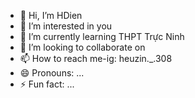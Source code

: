 - 👋 Hi, I’m HDien
- 👀 I’m interested in you
- 🌱 I’m currently learning THPT Trực Ninh
- 💞️ I’m looking to collaborate on 
- 📫 How to reach me-ig: heuzin._.308
- 😄 Pronouns: ...
- ⚡ Fun fact: ...

<!---
diendezip/diendezip is a ✨ special ✨ repository because its `README.md` (this file) appears on your GitHub profile.
You can click the Preview link to take a look at your changes.
--->
